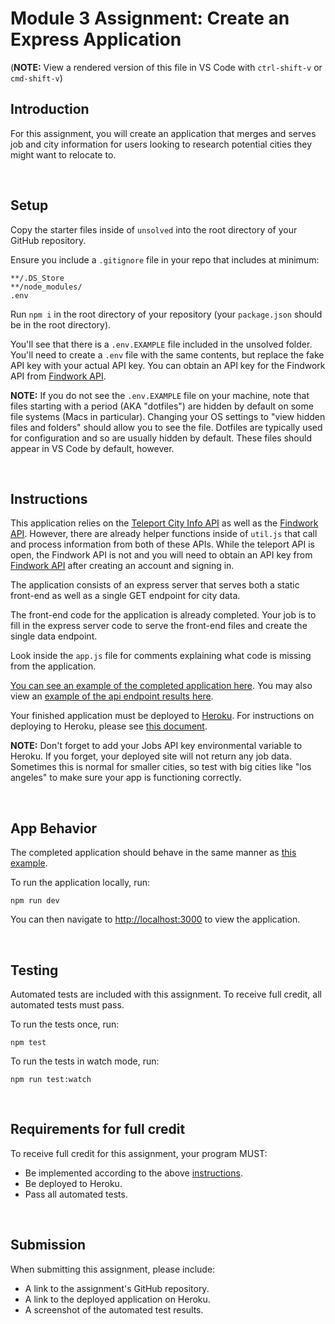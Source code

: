 # Module 3 Assignment: Create an Express Application

(**NOTE:** View a rendered version of this file in VS Code with `ctrl-shift-v` or `cmd-shift-v`)
&nbsp;

## Introduction

For this assignment, you will create an application that merges and serves job and city information for users looking to research potential cities they might want to relocate to.

&nbsp;

## Setup

Copy the starter files inside of `unsolved` into the root directory of your GitHub repository.

Ensure you include a `.gitignore` file in your repo that includes at minimum:

```
**/.DS_Store
**/node_modules/
.env
```

Run `npm i` in the root directory of your repository (your `package.json` should be in the root directory).

You'll see that there is a `.env.EXAMPLE` file included in the unsolved folder. You'll need to create a `.env` file with the same contents, but replace the fake API key with your actual API key. You can obtain an API key for the Findwork API from [Findwork API](https://findwork.dev/developers).

**NOTE:** If you do not see the `.env.EXAMPLE` file on your machine, note that files starting with a period (AKA "dotfiles") are hidden by default on some file systems (Macs in particular). Changing your OS settings to "view hidden files and folders" should allow you to see the file. Dotfiles are typically used for configuration and so are usually hidden by default. These files should appear in VS Code by default, however.

&nbsp;

## Instructions

This application relies on the [Teleport City Info API](https://developers.teleport.org/api/getting_started/) as well as the [Findwork API](https://findwork.dev/). However, there are already helper functions inside of `util.js` that call and process information from both of these APIs. While the teleport API is open, the Findwork API is not and you will need to obtain an API key from [Findwork API](https://findwork.dev/developers) after creating an account and signing in.

The application consists of an express server that serves both a static front-end as well as a single GET endpoint for city data.

The front-end code for the application is already completed. Your job is to fill in the express server code to serve the front-end files and create the single data endpoint.

Look inside the `app.js` file for comments explaining what code is missing from the application.

[You can see an example of the completed application here](https://should-you-relocate.herokuapp.com/). You may also view an [example of the api endpoint results here](https://should-you-relocate.herokuapp.com/api/city/chicago).

Your finished application must be deployed to [Heroku](https://www.heroku.com/). For instructions on deploying to Heroku, please see [this document](./Heroku_Deployment.md).

**NOTE:** Don't forget to add your Jobs API key environmental variable to Heroku. If you forget, your deployed site will not return any job data. Sometimes this is normal for smaller cities, so test with big cities like "los angeles" to make sure your app is functioning correctly.

&nbsp;

## App Behavior

The completed application should behave in the same manner as [this example](https://should-you-relocate.herokuapp.com/).

To run the application locally, run:

```
npm run dev
```

You can then navigate to [http://localhost:3000](http://localhost:3000) to view the application.

&nbsp;

## Testing

Automated tests are included with this assignment. To receive full credit, all automated tests must pass.

To run the tests once, run:

```
npm test
```

To run the tests in watch mode, run:

```
npm run test:watch
```

&nbsp;

## Requirements for full credit

To receive full credit for this assignment, your program MUST:

- Be implemented according to the above [instructions](#instructions).
- Be deployed to Heroku.
- Pass all automated tests.

&nbsp;

## Submission

When submitting this assignment, please include:

- A link to the assignment's GitHub repository.
- A link to the deployed application on Heroku.
- A screenshot of the automated test results.
